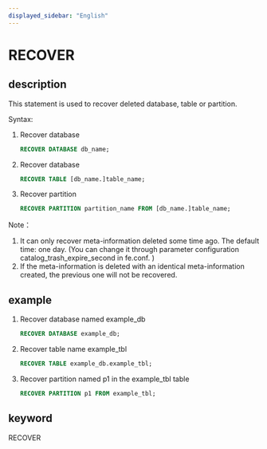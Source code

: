 ```yaml
---
displayed_sidebar: "English"
---
```


# RECOVER

## description

This statement is used to recover deleted database, table or partition.

Syntax:

1. Recover database

    ```sql
    RECOVER DATABASE db_name;
    ```

2. Recover database

    ```sql
    RECOVER TABLE [db_name.]table_name;
    ```

3. Recover partition

    ```sql
    RECOVER PARTITION partition_name FROM [db_name.]table_name;
    ```

Note：

1. It can only recover meta-information deleted some time ago. The default time: one day. (You can change it through parameter configuration catalog_trash_expire_second in fe.conf. )
2. If the meta-information is deleted with an identical meta-information created, the previous one will not be recovered.

## example

1. Recover database named example_db

    ```sql
    RECOVER DATABASE example_db;
    ```

2. Recover table name example_tbl

    ```sql
    RECOVER TABLE example_db.example_tbl;
    ```

3. Recover partition named p1 in the example_tbl table

    ```sql
    RECOVER PARTITION p1 FROM example_tbl;
    ```

## keyword

RECOVER
